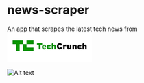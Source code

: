 # news-scraper

An app that scrapes the latest tech news from ![Alt text](/public/images/techcrunch-logo.png?raw=true "logo") 

![Alt text](/public/images/app.PNG?raw=true "news-scraper")
